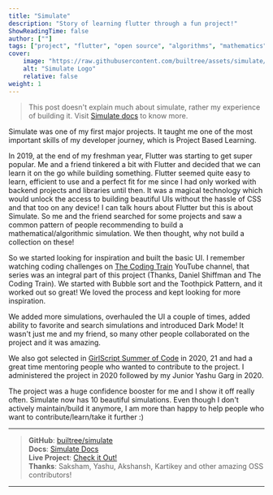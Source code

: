 ```yaml
---
title: "Simulate"
description: "Story of learning flutter through a fun project!"
ShowReadingTime: false
author: [""]
tags: ["project", "flutter", "open source", "algorithms", "mathematics"]
cover:
    image: "https://raw.githubusercontent.com/builtree/assets/simulate/documentation/SimulateTitle.svg"
    alt: "Simulate Logo"
    relative: false
weight: 1
---
```


> This post doesn't explain much about simulate, rather my experience of building it. Visit [Simulate docs](https://builtree.org/simulate) to know more.

Simulate was one of my first major projects. It taught me one of the most important skills of my developer journey, which is Project Based Learning.

In 2019, at the end of my freshman year, Flutter was starting to get super popular. Me and a friend tinkered a bit with Flutter and decided that we can learn it on the go while building something. Flutter seemed quite easy to learn, efficient to use and a perfect fit for me since I had only worked with backend projects and libraries until then. It was a magical technology which would unlock the access to building beautiful UIs without the hassle of CSS and that too on any device! I can talk hours about Flutter but this is about Simulate. So me and the friend searched for some projects and saw a common pattern of people recommending to build a mathematical/algorithmic simulation. We then thought, why not build a collection on these!

So we started looking for inspiration and built the basic UI. I remember watching coding challenges on [The Coding Train](https://thecodingtrain.com/) YouTube channel, that series was an integral part of this project (Thanks, Daniel Shiffman and The Coding Train). We started with Bubble sort and the Toothpick Pattern, and it worked out so great! We loved the process and kept looking for more inspiration.

We added more simulations, overhauled the UI a couple of times, added ability to favorite and search simulations and introduced Dark Mode! It wasn't just me and my friend, so many other people collaborated on the project and it was amazing.

We also got selected in [GirlScript Summer of Code](https://gssoc.girlscript.tech/) in 2020, 21 and had a great time mentoring people who wanted to contribute to the project. I administered the project in 2020 followed by my Junior Yashu Garg in 2020.

The project was a huge confidence booster for me and I show it off really often. Simulate now has 10 beautiful simulations. Even though I don't actively maintain/build it anymore, I am more than happy to help people who want to contribute/learn/take it further :)

---

> **GitHub**: [builtree/simulate](https://github.com/builtree/simulate)  
> **Docs**: [Simulate Docs](https://builtree.org/simulate)  
> **Live Project**: [Check it Out!](https://builtree.org/simulate/web)  
> **Thanks**: Saksham, Yashu, Akshansh, Kartikey and other amazing OSS contributors!

---

